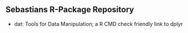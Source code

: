 ## Sebastians R-Package Repository

- dat: Tools for Data Manipulation; a R CMD check friendly link to dplyr

